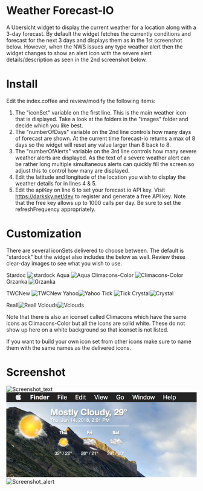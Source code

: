 # Weather Forecast-IO
A Ubersicht widget to display the current weather for a location along with a 3-day forecast. By default the widget fetches the currently
conditions and forecast for the next 3 days and displays them as in the 1st screenshot below. However, when the NWS issues any type
weather alert then the widget changes to show an alert icon with the severe alert details/description as seen in the 2nd screenshot below.

# Install
Edit the index.coffee and review/modify the following items:
1) The "iconSet" variable on the first line. This is the main weather icon that is displayed. Take a look at the folders in the "images" folder and decide
which you like best.
2) The "numberOfDays" variable on the 2nd line controls how many days of forecast are shown. At the current time forecast-io returns a max of 8 days
so the widget will reset any value larger than 8 back to 8.
3) The "numberOfAlerts" variable on the 3rd line controls how many severe weather alerts are displayed. As the text of a severe weather alert can be
rather long multiple simultaneous alerts can quickly fill the screen so adjust this to control how many are displayed.
4) Edit the latitude and longitude of the location you wish to display the weather details for in lines 4 & 5.
5) Edit the apiKey on line 6 to set your forecast.io API key. Visit https://darksky.net/dev to register and generate a free API key. Note that the free key allows up to 1000 calls per day. Be sure to set the refreshFrequency appropriately.

# Customization
There are several iconSets delivered to choose between. The default is "stardock" but the widget also includes the below as well. Review these clear-day images to see what you wish to use.

Stardoc ![stardock](/images/stardock/clear-day.png?raw=true)
Aqua ![Aqua](/images/Aqua/clear-day.png?raw=true)
Climacons-Color ![Climacons-Color](/images/Climacons-Color/clear-day.png?raw=true)
Grzanka ![Grzanka](/images/Grzanka/clear-day.png?raw=true)

TWCNew ![TWCNew](/images/TWCNew/clear-day.png?raw=true)
Yahoo![Yahoo](/images/Yahoo/clear-day.png?raw=true)
Tick ![Tick](/images/tick/clear-day.png?raw=true)
Crystal![Crystal](/images/Crystal/clear-day.png?raw=true)

Reall![Reall](/images/Reall/clear-day.png?raw=true)
Vclouds![Vclouds](/images/Vclouds/clear-day.png?raw=true)

Note that there is also an iconset called Climacons which have the same icons as Climacons-Color but all the icons are solid white. These do not show up here on a white background so that iconset is not listed.

If you want to build your own icon set from other icons make sure to name them with the same names as the delivered icons.

# Screenshot

![Screenshot_text](/screenshot.png?raw=true)
![Screenshot ICON](/screenshot_icon.png?raw=true)
![Screenshot_alert](/alert.png?raw=true)
